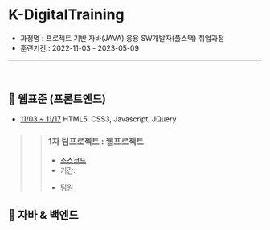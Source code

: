 # K-DigitalTraining   
+ 과정명 : 프로젝트 기반 자바(JAVA) 응용 SW개발자(풀스택) 취업과정   
+ 훈련기간 : 2022-11-03 - 2023-05-09
----------------------------------------------
<br/>

## :postbox: 웹표준 (프론트엔드)
+ [11/03 ~ 11/17](https://github.com/gpdms/K-DigitalTraining/tree/main/frontend)
HTML5, CSS3, Javascript, JQuery
>   > ### 1차 팀프로젝트 : 웹프로젝트
>   > - [소스코드](https://github.com/gpdms/K-DigitalTraining/blob/main/frontend/%EC%9B%B9%ED%94%84%EB%A1%9C%EC%A0%9D%ED%8A%B8/%EC%B5%9C%EC%A2%85.html)
>   > - 기간:
>   > + 팀원
>   >


## :memo: 자바 & 백엔드
